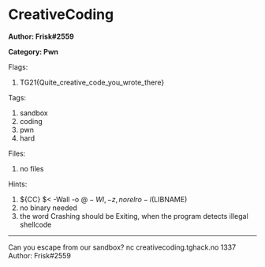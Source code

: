 # CreativeCoding
**Author: Frisk#2559**

**Category: Pwn**

Flags:
1. TG21{Quite_creative_code_you_wrote_there}


Tags: 
1. sandbox
2. coding
3. pwn
4. hard

Files: 
1. no files

Hints: 
1. ${CC} $< -Wall    -o $@   -Wl,-z,norelro -l$(LIBNAME)
2. no binary needed
3. the word Crashing should be Exiting, when the program detects illegal shellcode


---
Can you escape from our sandbox?
nc creativecoding.tghack.no 1337
Author: Frisk#2559

